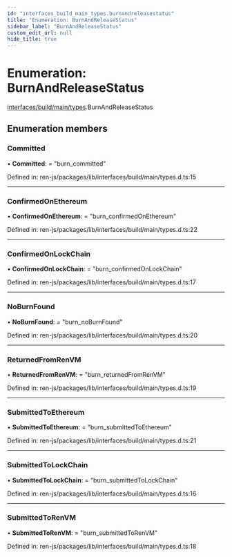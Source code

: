 ```yaml
---
id: "interfaces_build_main_types.burnandreleasestatus"
title: "Enumeration: BurnAndReleaseStatus"
sidebar_label: "BurnAndReleaseStatus"
custom_edit_url: null
hide_title: true
---
```


# Enumeration: BurnAndReleaseStatus

[interfaces/build/main/types](../modules/interfaces_build_main_types.md).BurnAndReleaseStatus

## Enumeration members

### Committed

• **Committed**: = "burn\_committed"

Defined in: ren-js/packages/lib/interfaces/build/main/types.d.ts:15

___

### ConfirmedOnEthereum

• **ConfirmedOnEthereum**: = "burn\_confirmedOnEthereum"

Defined in: ren-js/packages/lib/interfaces/build/main/types.d.ts:22

___

### ConfirmedOnLockChain

• **ConfirmedOnLockChain**: = "burn\_confirmedOnLockChain"

Defined in: ren-js/packages/lib/interfaces/build/main/types.d.ts:17

___

### NoBurnFound

• **NoBurnFound**: = "burn\_noBurnFound"

Defined in: ren-js/packages/lib/interfaces/build/main/types.d.ts:20

___

### ReturnedFromRenVM

• **ReturnedFromRenVM**: = "burn\_returnedFromRenVM"

Defined in: ren-js/packages/lib/interfaces/build/main/types.d.ts:19

___

### SubmittedToEthereum

• **SubmittedToEthereum**: = "burn\_submittedToEthereum"

Defined in: ren-js/packages/lib/interfaces/build/main/types.d.ts:21

___

### SubmittedToLockChain

• **SubmittedToLockChain**: = "burn\_submittedToLockChain"

Defined in: ren-js/packages/lib/interfaces/build/main/types.d.ts:16

___

### SubmittedToRenVM

• **SubmittedToRenVM**: = "burn\_submittedToRenVM"

Defined in: ren-js/packages/lib/interfaces/build/main/types.d.ts:18
